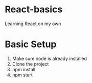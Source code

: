 # React-basics
Learning React on my own

# Basic Setup
1. Make sure node is already installed
2. Clone the project
3. npm install
4. npm start
